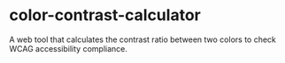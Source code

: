 # color-contrast-calculator
A web tool that calculates the contrast ratio between two colors to check WCAG accessibility compliance.
